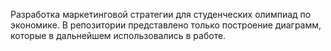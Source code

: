 Разработка маркетинговой стратегии для студенческих олимпиад по экономике. В репозитории представлено только построение диаграмм, которые в дальнейшем использовались в работе.
